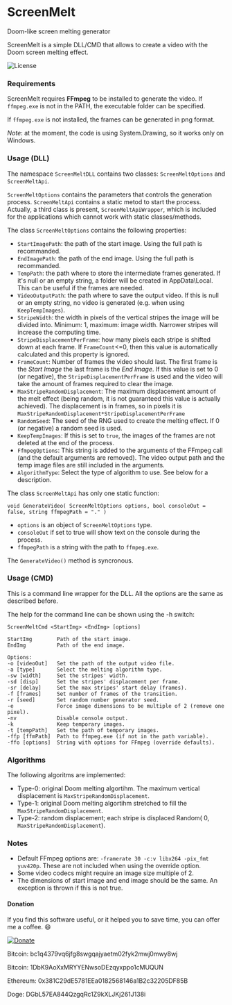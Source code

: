 # ScreenMelt
Doom-like screen melting generator

ScreenMelt is a simple DLL/CMD that allows to create a video with the Doom screen melting effect.

![License](https://img.shields.io/badge/license-MIT-red.svg)

### Requirements

ScreenMelt requires **FFmpeg** to be installed to generate the video. If `ffmpeg.exe` is not in the PATH, the executable folder can be specified.

If `ffmpeg.exe` is not installed, the frames can be generated in png format.

_Note_: at the moment, the code is using System.Drawing, so it works only on Windows.

### Usage (DLL)

The namespace `ScreenMeltDLL` contains two classes: `ScreenMeltOptions` and `ScreenMeltApi`.

`ScreenMeltOptions` contains the parameters that controls the generation process. `ScreenMeltApi` contains a static metod to start the process. Actually, a third class is present, `ScreenMeltApiWrapper`, which is included for the applications which cannot work with static classes/methods.

The class `ScreenMeltOptions` contains the following properties:
* `StartImagePath`: the path of the start image. Using the full path is recommanded.
* `EndImagePath`: the path of the end image. Using the full path is recommanded.
* `TempPath`: the path where to store the intermediate frames generated. If it's null or an empty string, a folder will be created in AppData\Local. This can be useful if the frames are needed.
* `VideoOutputPath`: the path where to save the output video. If this is null or an empty string, no video is generated (e.g. when using `KeepTempImages`).
* `StripeWidth`: the width in pixels of the vertical stripes the image will be divided into. Minimum: 1, maximum: image width. Narrower stripes will increase the computing time.
* `StripeDisplacementPerFrame`: how many pixels each stripe is shifted down at each frame. If `FrameCount`<=0, then this value is automatically calculated and this property is ignored.
* `FrameCount`: Number of frames the video should last. The first frame is the _Start Image_ the last frame is the _End Image_. If this value is set to 0 (or negative), the `StripeDisplacementPerFrame` is used and the video will take the amount of frames required to clear the image.
* `MaxStripeRandomDisplacement`: The maximum displacement amount of the melt effect (being random, it is not guaranteed this value is actually achieved). The displacement is in frames, so in pixels it is `MaxStripeRandomDisplacement*StripeDisplacementPerFrame`
* `RandomSeed`: The seed of the RNG used to create the melting effect. If 0 (or negative) a random seed is used.
* `KeepTempImages`: If this is set to `true`, the images of the frames are not deleted at the end of the process.
* `FfmpegOptions`: This string is added to the arguments of the FFmpeg call (and the default arguments are removed). The video output path and the temp image files are still included in the arguments.
* `AlgorithmType`: Select the type of algorithm to use. See below for a description.

The class `ScreenMeltApi` has only one static function:

`void GenerateVideo( ScreenMeltOptions options, bool consoleOut = false, string ffmpegPath = "." )`

* `options` is an object of `ScreenMeltOptions` type.
* `consoleOut` if set to true will show text on the console during the process.
* `ffmpegPath` is a string with the path to `ffmpeg.exe`.


The `GenerateVideo()` method is syncronous.

### Usage (CMD)

This is a command line wrapper for the DLL. All the options are the same as described before.

The help for the command line can be shown using the -h switch:

```
ScreenMeltCmd <StartImg> <EndImg> [options]

StartImg        Path of the start image.
EndImg          Path of the end image.

Options:
-o [videoOut]   Set the path of the output video file.
-a [type]       Select the melting algorithm type.
-sw [width]     Set the stripes' width.
-sd [disp]      Set the stripes' displacement per frame.
-sr [delay]     Set the max stripes' start delay (frames).
-f [frames]     Set number of frames of the transition.
-r [seed]       Set random number generator seed.
-e              Force image dimensions to be multiple of 2 (remove one pixel).
-nv             Disable console output.
-k              Keep temporary images.
-t [tempPath]   Set the path of temporary images.
-ffp [ffmPath]  Path to ffmpeg.exe (if not in the path variable).
-ffo [options]  String with options for FFmpeg (override defaults).
```

### Algorithms
The following algoritms are implemented:
* Type-0: original Doom melting algortihm. The maximum vertical displacement is `MaxStripeRandomDisplacement`.
* Type-1: original Doom melting algortihm stretched to fill the `MaxStripeRandomDisplacement`.
* Type-2: random displacement; each stripe is displaced Random( 0, `MaxStripeRandomDisplacement`).

### Notes

* Default FFmpeg options are: `-framerate 30 -c:v libx264 -pix_fmt yuv420p`. These are not included when using the override option.
* Some video codecs might require an image size multiple of 2.
* The dimensions of start image and end image should be the same. An exception is thrown if this is not true.



#### Donation

If you find this software useful, or it helped you to save time, you can offer me a coffee. :smile:

[![Donate](https://img.shields.io/badge/Donate-PayPal-green.svg)](https://www.paypal.com/donate/?hosted_button_id=VNMV7XY9J5HBG)

Bitcoin: bc1q4379vq6jfg8swgqajyaetm02fyk2mwj0mwy8wj

Bitcoin: 1DbK9AoXxMRYYENwsoDEzqyxppo1cMUQUN

Ethereum: 0x381C29dE5781EEa0182568146a1B2c32205DF85B

Doge: DGbL57EA844QzgqRc1Z9kXLJKj261J138i
